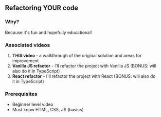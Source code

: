 ## Refactoring YOUR code

### Why?

Because it's fun and hopefully educational!

### Associated videos

1. **THIS video** - a walkthrough of the original solution and areas for improvement
2. **Vanilla JS refactor** - I'll refactor the project with Vanilla JS (BONUS: will also do it in TypeScript)
3. **React refactor** - I'll refactor the project with React (BONUS: will also do it in TypeScript)

### Prerequisites

- Beginner level video
- Must know HTML, CSS, JS (basics)
